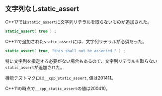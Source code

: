 ## 文字列なしstatic_assert

C++17では`static_assert`に文字列リテラルを取らないものが追加された。


~~~cpp
static_assert( true ) ;
~~~

C++11で追加された`static_assert`には、文字列リテラルが必須だった。

~~~cpp
static_assert( true, "this shall not be asserted." ) ;
~~~

特に文字列を指定する必要がない場合もあるので、文字列リテラルを取らない`static_assert`が追加された。


機能テストマクロは`__cpp_static_assert`, 値は201411。

C++11の時点で`__cpp_static_assert`の値は200410。
